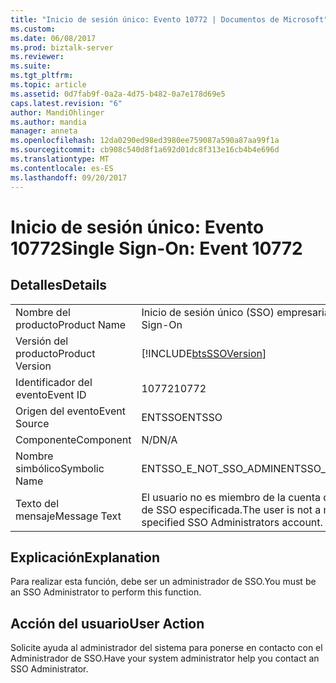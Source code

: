 ```yaml
---
title: "Inicio de sesión único: Evento 10772 | Documentos de Microsoft"
ms.custom: 
ms.date: 06/08/2017
ms.prod: biztalk-server
ms.reviewer: 
ms.suite: 
ms.tgt_pltfrm: 
ms.topic: article
ms.assetid: 0d7fab9f-0a2a-4d75-b482-0a7e178d69e5
caps.latest.revision: "6"
author: MandiOhlinger
ms.author: mandia
manager: anneta
ms.openlocfilehash: 12da0290ed98ed3980ee759087a590a87aa99f1a
ms.sourcegitcommit: cb908c540d8f1a692d01dc8f313e16cb4b4e696d
ms.translationtype: MT
ms.contentlocale: es-ES
ms.lasthandoff: 09/20/2017
---
```

# <a name="single-sign-on-event-10772"></a><span data-ttu-id="8f3f8-102">Inicio de sesión único: Evento 10772</span><span class="sxs-lookup"><span data-stu-id="8f3f8-102">Single Sign-On: Event 10772</span></span>
## <a name="details"></a><span data-ttu-id="8f3f8-103">Detalles</span><span class="sxs-lookup"><span data-stu-id="8f3f8-103">Details</span></span>  
  
|||  
|-|-|  
|<span data-ttu-id="8f3f8-104">Nombre del producto</span><span class="sxs-lookup"><span data-stu-id="8f3f8-104">Product Name</span></span>|<span data-ttu-id="8f3f8-105">Inicio de sesión único (SSO) empresarial</span><span class="sxs-lookup"><span data-stu-id="8f3f8-105">Enterprise Single Sign-On</span></span>|  
|<span data-ttu-id="8f3f8-106">Versión del producto</span><span class="sxs-lookup"><span data-stu-id="8f3f8-106">Product Version</span></span>|[!INCLUDE[btsSSOVersion](../includes/btsssoversion-md.md)]|  
|<span data-ttu-id="8f3f8-107">Identificador del evento</span><span class="sxs-lookup"><span data-stu-id="8f3f8-107">Event ID</span></span>|<span data-ttu-id="8f3f8-108">10772</span><span class="sxs-lookup"><span data-stu-id="8f3f8-108">10772</span></span>|  
|<span data-ttu-id="8f3f8-109">Origen del evento</span><span class="sxs-lookup"><span data-stu-id="8f3f8-109">Event Source</span></span>|<span data-ttu-id="8f3f8-110">ENTSSO</span><span class="sxs-lookup"><span data-stu-id="8f3f8-110">ENTSSO</span></span>|  
|<span data-ttu-id="8f3f8-111">Componente</span><span class="sxs-lookup"><span data-stu-id="8f3f8-111">Component</span></span>|<span data-ttu-id="8f3f8-112">N/D</span><span class="sxs-lookup"><span data-stu-id="8f3f8-112">N/A</span></span>|  
|<span data-ttu-id="8f3f8-113">Nombre simbólico</span><span class="sxs-lookup"><span data-stu-id="8f3f8-113">Symbolic Name</span></span>|<span data-ttu-id="8f3f8-114">ENTSSO_E_NOT_SSO_ADMIN</span><span class="sxs-lookup"><span data-stu-id="8f3f8-114">ENTSSO_E_NOT_SSO_ADMIN</span></span>|  
|<span data-ttu-id="8f3f8-115">Texto del mensaje</span><span class="sxs-lookup"><span data-stu-id="8f3f8-115">Message Text</span></span>|<span data-ttu-id="8f3f8-116">El usuario no es miembro de la cuenta de administradores de SSO especificada.</span><span class="sxs-lookup"><span data-stu-id="8f3f8-116">The user is not a member of the specified SSO Administrators account.</span></span>|  
  
## <a name="explanation"></a><span data-ttu-id="8f3f8-117">Explicación</span><span class="sxs-lookup"><span data-stu-id="8f3f8-117">Explanation</span></span>  
 <span data-ttu-id="8f3f8-118">Para realizar esta función, debe ser un administrador de SSO.</span><span class="sxs-lookup"><span data-stu-id="8f3f8-118">You must be an SSO Administrator to perform this function.</span></span>  
  
## <a name="user-action"></a><span data-ttu-id="8f3f8-119">Acción del usuario</span><span class="sxs-lookup"><span data-stu-id="8f3f8-119">User Action</span></span>  
 <span data-ttu-id="8f3f8-120">Solicite ayuda al administrador del sistema para ponerse en contacto con el Administrador de SSO.</span><span class="sxs-lookup"><span data-stu-id="8f3f8-120">Have your system administrator help you contact an SSO Administrator.</span></span>
